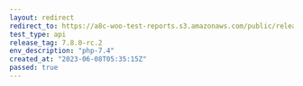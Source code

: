 ```yaml
---
layout: redirect
redirect_to: https://a8c-woo-test-reports.s3.amazonaws.com/public/release/7.8.0-rc.2/php-7.4/api/index.html
test_type: api
release_tag: 7.8.0-rc.2
env_description: "php-7.4"
created_at: "2023-06-08T05:35:15Z"
passed: true
---
```

